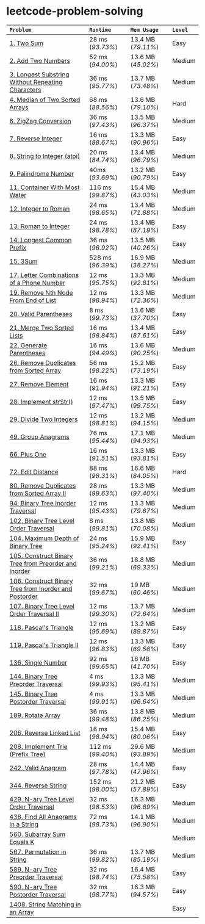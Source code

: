 # leetcode-problem-solving

| **`Problem`** | **`Runtime`** | **`Mem Usage`** | **`Level`** |
| :------------- | :------------- | :----- | :----- |
| [1. Two Sum](https://leetcode.com/problems/two-sum/) | 28 ms (*93.73%*) | 13.4 MB (*79.11%*) | Easy |
| [2. Add Two Numbers](https://leetcode.com/problems/add-two-numbers/) | 52 ms (*94.00%*) | 13.6 MB (*45.02%*) | Medium |
| [3. Longest Substring Without Repeating Characters](https://leetcode.com/problems/longest-substring-without-repeating-characters/) | 36 ms (*95.77%*) | 13.7 MB (*73.48%*) | Medium |
| [4. Median of Two Sorted Arrays](https://leetcode.com/problems/median-of-two-sorted-arrays/) | 68 ms (*88.56%*) | 13.6 MB (*79.10%*) | Hard |
| [6. ZigZag Conversion](https://leetcode.com/problems/zigzag-conversion/) | 36 ms (*97.43%*) | 13.5 MB (*96.37%*) | Medium |
| [7. Reverse Integer](https://leetcode.com/problems/reverse-integer/) | 16 ms (*88.67%*) | 13.3 MB (*90.96%*) | Easy |
| [8. String to Integer (atoi)](https://leetcode.com/problems/string-to-integer-atoi/) | 20 ms (*84.74%*) | 13.4 MB (*96.79%*) | Medium |
| [9. Palindrome Number](https://leetcode.com/problems/palindrome-number/) | 40ms (*93.69%*) | 13.2 MB (*90.79%*) | Easy |
| [11. Container With Most Water](https://leetcode.com/problems/container-with-most-water/) | 116 ms (*99.87%*) | 15.4 MB (*43.03%*) | Medium |
| [12. Integer to Roman](https://leetcode.com/problems/integer-to-roman/) | 24 ms (*98.65%*) | 13.4 MB (*71.88%*) | Medium |
| [13. Roman to Integer](https://leetcode.com/problems/roman-to-integer/) | 24 ms (*98.78%*) | 13.4 MB (*87.19%*) | Easy |
| [14. Longest Common Prefix](https://leetcode.com/problems/longest-common-prefix/) | 36 ms (*96.92%*) | 13.5 MB (*40.26%*) | Easy |
| [15. 3Sum](https://leetcode.com/problems/3sum/) | 528 ms (*96.39%*) | 16.9 MB (*38.27%*) | Medium |
| [17. Letter Combinations of a Phone Number](https://leetcode.com/problems/letter-combinations-of-a-phone-number/) | 12 ms (*95.75%*) | 13.3 MB (*92.81%*) | Medium |
| [19. Remove Nth Node From End of List](https://leetcode.com/problems/remove-nth-node-from-end-of-list/) | 12 ms (*98.94%*) | 13.3 MB (*72.36%*) | Medium |
| [20. Valid Parentheses](https://leetcode.com/problems/valid-parentheses/) | 8 ms (*99.73%*) | 13.6 MB (*37.70%*) | Easy |
| [21. Merge Two Sorted Lists](https://leetcode.com/problems/merge-two-sorted-lists/) | 16 ms (*98.84%*) | 13.4 MB (*87.61%*) | Easy |
| [22. Generate Parentheses](https://leetcode.com/problems/generate-parentheses/) | 16 ms (*94.49%*) | 13.6 MB (*90.25%*) | Medium |
| [26. Remove Duplicates from Sorted Array](https://leetcode.com/problems/remove-duplicates-from-sorted-array/) | 56 ms (*98.22%*) | 15.2 MB (*73.19%*) | Easy |
| [27. Remove Element](https://leetcode.com/problems/remove-element/) | 16 ms (*91.94%*) | 13.3 MB (*91.21%*) | Easy |
| [28. Implement strStr()](https://leetcode.com/problems/implement-strstr/) | 12 ms (*97.47%*) | 13.5 MB (*99.75%*) | Easy |
| [29. Divide Two Integers](https://leetcode.com/problems/divide-two-integers/) | 12 ms (*98.81%*) | 13.2 MB (*94.15%*) | Medium |
| [49. Group Anagrams](https://leetcode.com/problems/group-anagrams/) | 76 ms (*95.44%*) | 17.1 MB (*94.93%*) | Medium |
| [66. Plus One](https://leetcode.com/problems/plus-one/) | 16 ms (*91.51%*) | 13.3 MB (*93.81%*) | Easy |
| [72. Edit Distance](https://leetcode.com/problems/edit-distance/) | 88 ms (*98.31%*) | 16.6 MB (*84.05%*) | Hard |
| [80. Remove Duplicates from Sorted Array II](https://leetcode.com/problems/remove-duplicates-from-sorted-array-ii/) | 28 ms (*99.63%*) | 13.3 MB (*97.40%*) | Medium |
| [94. Binary Tree Inorder Traversal](https://leetcode.com/problems/binary-tree-inorder-traversal/) | 12 ms (*95.43%*) | 13.3 MB (*79.67%*) | Medium |
| [102. Binary Tree Level Order Traversal](https://leetcode.com/problems/binary-tree-level-order-traversal/) | 8 ms (*99.81%*) | 13.8 MB (*70.08%*) | Medium |
| [104. Maximum Depth of Binary Tree](https://leetcode.com/problems/maximum-depth-of-binary-tree/) | 24 ms (*95.24%*) | 15.9 MB (*92.41%*) | Easy |
| [105. Construct Binary Tree from Preorder and Inorder](https://leetcode.com/problems/construct-binary-tree-from-preorder-and-inorder-traversal/) | 36 ms (*99.21%*) | 18.8 MB (*69.33%*) | Medium |
| [106. Construct Binary Tree from Inorder and Postorder](https://leetcode.com/problems/construct-binary-tree-from-inorder-and-postorder-traversal/) | 32 ms (*99.67%*) | 19 MB (*60.46%*) | Medium |
| [107. Binary Tree Level Order Traversal II](https://leetcode.com/problems/binary-tree-level-order-traversal-ii/) | 12 ms (*99.30%*) | 13.7 MB (*72.64%*) | Medium |
| [118. Pascal's Triangle](https://leetcode.com/problems/pascals-triangle/) | 12 ms (*95.69%*) | 13.2 MB (*89.87%*) | Easy |
| [119. Pascal's Triangle II](https://leetcode.com/problems/pascals-triangle-ii/) | 12 ms (*96.83%*) | 13.3 MB (*69.56%*) | Easy |
| [136. Single Number](https://leetcode.com/problems/single-number/) | 92 ms (*99.65%*) | 16 MB (*41.70%*) | Easy |
| [144. Binary Tree Preorder Traversal](https://leetcode.com/problems/binary-tree-preorder-traversal/) | 4 ms (*99.93%*) | 13.3 MB (*95.41%*) | Medium |
| [145. Binary Tree Postorder Traversal](https://leetcode.com/problems/binary-tree-preorder-traversal/) | 4 ms (*99.91%*) | 13.3 MB (*96.64%*) | Medium |
| [189. Rotate Array](https://leetcode.com/problems/rotate-array/) | 36 ms (*99.48%*) | 13.8 MB (*86.25%*) | Medium |
| [206. Reverse Linked List](https://leetcode.com/problems/reverse-linked-list/) | 16 ms (*98.94%*) | 15.4 MB (*80.06%*) | Easy |
| [208. Implement Trie (Prefix Tree)](https://leetcode.com/problems/implement-trie-prefix-tree/) | 112 ms (*99.40%*) | 29.6 MB (*93.89%*) | Medium |
| [242. Valid Anagram](https://leetcode.com/problems/valid-anagram/) | 28 ms (*97.78%*) | 14.4 MB (*47.96%*) | Easy |
| [344. Reverse String](https://leetcode.com/problems/reverse-string/) | 152 ms (*98.00%*) | 21.2 MB (*57.89%*) | Easy |
| [429. N-ary Tree Level Order Traversal](https://leetcode.com/problems/n-ary-tree-level-order-traversal/) | 32 ms (*98.53%*) | 16.3 MB (*96.69%*) | Medium |
| [438. Find All Anagrams in a String](https://leetcode.com/problems/find-all-anagrams-in-a-string/) | 72 ms (*98.73%*) | 14.1 MB (*96.90%*) | Medium |
| [560. Subarray Sum Equals K](https://leetcode.com/problems/subarray-sum-equals-k/) |  |  | Medium |
| [567. Permutation in String](https://leetcode.com/problems/permutation-in-string/) | 36 ms (*99.82%*) | 13.7 MB (*85.19%*) | Medium |
| [589. N-ary Tree Preorder Traversal](https://leetcode.com/problems/n-ary-tree-preorder-traversal/) | 32 ms (*98.74%*) | 16.4 MB (*75.58%*) | Easy |
| [590. N-ary Tree Postorder Traversal](https://leetcode.com/problems/n-ary-tree-postorder-traversal/) | 32 ms (*98.77%*) | 16.3 MB (*94.57%*) | Easy |
| [1408. String Matching in an Array](https://leetcode.com/problems/string-matching-in-an-array/) |  |  | Easy |
